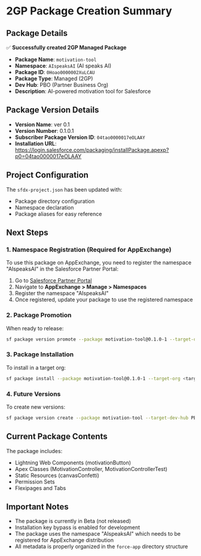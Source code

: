 # 2GP Package Creation Summary

## Package Details

✅ **Successfully created 2GP Managed Package**

- **Package Name**: `motivation-tool`
- **Namespace**: `AIspeaksAI` (AI speaks AI)
- **Package ID**: `0Hoao0000002XuLCAU`
- **Package Type**: Managed (2GP)
- **Dev Hub**: PBO (Partner Business Org)
- **Description**: AI-powered motivation tool for Salesforce

## Package Version Details

- **Version Name**: ver 0.1
- **Version Number**: 0.1.0.1
- **Subscriber Package Version ID**: `04tao0000017eOLAAY`
- **Installation URL**: https://login.salesforce.com/packaging/installPackage.apexp?p0=04tao0000017eOLAAY

## Project Configuration

The `sfdx-project.json` has been updated with:

- Package directory configuration
- Namespace declaration
- Package aliases for easy reference

## Next Steps

### 1. Namespace Registration (Required for AppExchange)

To use this package on AppExchange, you need to register the namespace "AIspeaksAI" in the Salesforce Partner Portal:

1. Go to [Salesforce Partner Portal](https://partners.salesforce.com)
2. Navigate to **AppExchange > Manage > Namespaces**
3. Register the namespace "AIspeaksAI"
4. Once registered, update your package to use the registered namespace

### 2. Package Promotion

When ready to release:

```bash
sf package version promote --package motivation-tool@0.1.0-1 --target-dev-hub PBO
```

### 3. Package Installation

To install in a target org:

```bash
sf package install --package motivation-tool@0.1.0-1 --target-org <target-org-alias>
```

### 4. Future Versions

To create new versions:

```bash
sf package version create --package motivation-tool --target-dev-hub PBO --installation-key-bypass --wait 10
```

## Current Package Contents

The package includes:

- Lightning Web Components (motivationButton)
- Apex Classes (MotivationController, MotivationControllerTest)
- Static Resources (canvasConfetti)
- Permission Sets
- Flexipages and Tabs

## Important Notes

- The package is currently in Beta (not released)
- Installation key bypass is enabled for development
- The package uses the namespace "AIspeaksAI" which needs to be registered for AppExchange distribution
- All metadata is properly organized in the `force-app` directory structure
